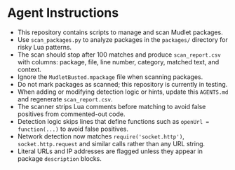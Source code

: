 # Agent Instructions

- This repository contains scripts to manage and scan Mudlet packages.
- Use `scan_packages.py` to analyze packages in the `packages/` directory for risky Lua patterns.
- The scan should stop after 100 matches and produce `scan_report.csv` with columns: package, file, line number, category, matched text, and context.
- Ignore the `MudletBusted.mpackage` file when scanning packages.
- Do not mark packages as scanned; this repository is currently in testing.
- When adding or modifying detection logic or hints, update this `AGENTS.md` and regenerate `scan_report.csv`.
- The scanner strips Lua comments before matching to avoid false positives from commented-out code.
- Detection logic skips lines that define functions such as `openUrl = function(...)` to avoid false positives.
- Network detection now matches `require('socket.http')`, `socket.http.request` and similar calls rather than any URL string.
- Literal URLs and IP addresses are flagged unless they appear in package `description` blocks.
